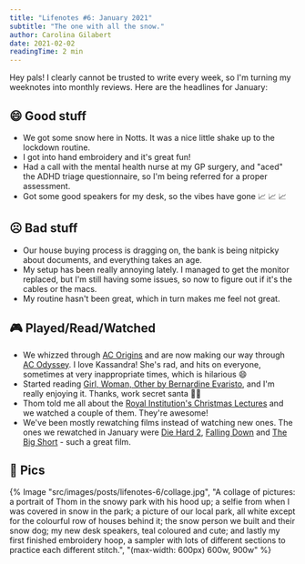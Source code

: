 ```yaml
---
title: "Lifenotes #6: January 2021"
subtitle: "The one with all the snow."
author: Carolina Gilabert
date: 2021-02-02
readingTime: 2 min
---
```


Hey pals! I clearly cannot be trusted to write every week, so I'm turning my weeknotes into monthly reviews. Here are the headlines for January:

## 😄 Good stuff

- We got some snow here in Notts. It was a nice little shake up to the lockdown routine.
- I got into hand embroidery and it's great fun!
- Had a call with the mental health nurse at my GP surgery, and "aced" the ADHD triage questionnaire, so I'm being referred for a proper assessment.
- Got some good speakers for my desk, so the vibes have gone 📈 📈 📈

## ☹️ Bad stuff

- Our house buying process is dragging on, the bank is being nitpicky about documents, and everything takes an age.
- My setup has been really annoying lately. I managed to get the monitor replaced, but I'm still having some issues, so now to figure out if it's the cables or the macs.
- My routine hasn't been great, which in turn makes me feel not great.

## 🎮 Played/Read/Watched

- We whizzed through [AC Origins](https://store.playstation.com/en-gb/product/EP0001-CUSA05625_00-GAMEACEMPIRE0000) and are now making our way through [AC Odyssey](https://store.playstation.com/en-gb/product/EP0001-CUSA09303_00-GAME000000000000). I love Kassandra! She's rad, and hits on everyone, sometimes at very inappropriate times, which is hilarious 😄
- Started reading [Girl, Woman, Other by Bernardine Evaristo](https://uk.bookshop.org/books/girl-woman-other-winner-of-the-booker-prize-2019/9780241984994), and I'm really enjoying it. Thanks, work secret santa 🙌🏼
- Thom told me all about the [Royal Institution's Christmas Lectures](https://www.bbc.co.uk/iplayer/episode/m000qpjk/royal-institution-christmas-lectures-2020-planet-earth-a-users-guide-1-engine-earth) and we watched a couple of them. They're awesome!
- We've been mostly rewatching films instead of watching new ones. The ones we rewatched in January were [Die Hard 2](https://www.imdb.com/title/tt0099423), [Falling Down](https://www.imdb.com/title/tt0106856) and [The Big Short](https://www.imdb.com/title/tt1596363) - such a great film.

## 📸 Pics

{% Image "src/images/posts/lifenotes-6/collage.jpg", "A collage of pictures: a portrait of Thom in the snowy park with his hood up; a selfie from when I was covered in snow in the park; a picture of our local park, all white except for the colourful row of houses behind it; the snow person we built and their snow dog; my new desk speakers, teal coloured and cute; and lastly my first finished embroidery hoop, a sampler with lots of different sections to practice each different stitch.", "(max-width: 600px) 600w, 900w" %}
